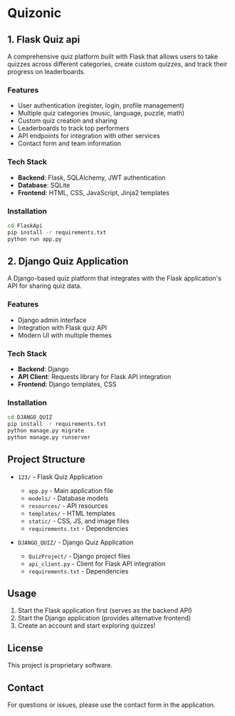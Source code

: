 # Quizonic



## 1. Flask Quiz api

A comprehensive quiz platform built with Flask that allows users to take quizzes across different categories, create custom quizzes, and track their progress on leaderboards.

### Features
- User authentication (register, login, profile management)
- Multiple quiz categories (music, language, puzzle, math)
- Custom quiz creation and sharing
- Leaderboards to track top performers
- API endpoints for integration with other services
- Contact form and team information

### Tech Stack
- **Backend**: Flask, SQLAlchemy, JWT authentication
- **Database**: SQLite
- **Frontend**: HTML, CSS, JavaScript, Jinja2 templates

### Installation
```bash
cd FlaskApi
pip install -r requirements.txt
python run app.py
```

## 2. Django Quiz Application

A Django-based quiz platform that integrates with the Flask application's API for sharing quiz data.

### Features
- Django admin interface
- Integration with Flask quiz API
- Modern UI with multiple themes

### Tech Stack
- **Backend**: Django
- **API Client**: Requests library for Flask API integration
- **Frontend**: Django templates, CSS

### Installation
```bash
cd DJANGO_QUIZ
pip install -r requirements.txt
python manage.py migrate
python manage.py runserver
```

## Project Structure
- `123/` - Flask Quiz Application
  - `app.py` - Main application file
  - `models/` - Database models
  - `resources/` - API resources
  - `templates/` - HTML templates
  - `static/` - CSS, JS, and image files
  - `requirements.txt` - Dependencies

- `DJANGO_QUIZ/` - Django Quiz Application
  - `QuizProject/` - Django project files
  - `api_client.py` - Client for Flask API integration
  - `requirements.txt` - Dependencies

## Usage
1. Start the Flask application first (serves as the backend API)
2. Start the Django application (provides alternative frontend)
3. Create an account and start exploring quizzes!

## License
This project is proprietary software.

## Contact
For questions or issues, please use the contact form in the application.
